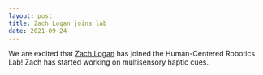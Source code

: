 ```yaml
---
layout: post
title: Zach Logan joins lab
date: 2021-09-24
---
```


We are excited that [Zach Logan](https://psu-hcr.github.io/people/zachlogan) has joined the Human-Centered Robotics Lab!  Zach has started working on multisensory haptic cues. 

